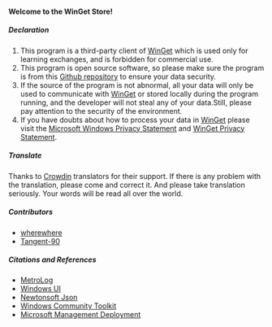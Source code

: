 #### Welcome to the WinGet Store!

##### Declaration

1. This program is a third-party client of [WinGet](https://github.com/microsoft/winget-cli) which is used only for learning exchanges, and is forbidden for commercial use.
2. This program is open source software, so please make sure the program is from this [Github repository](https://github.com/wherewhere/WinGet-Store) to ensure your data security.
3. If the source of the program is not abnormal, all your data will only be used to communicate with [WinGet](https://github.com/microsoft/winget-cli) or stored locally during the program running, and the developer will not steal any of your data.Still, please pay attention to the security of the environment.
4. If you have doubts about how to process your data in [WinGet](https://github.com/microsoft/winget-cli) please visit the [Microsoft Windows Privacy Statement](https://support.microsoft.com/help/4468236/diagnostics-feedback-and-privacy-in-windows-10-microsoft-privacy) and [WinGet Privacy Statement](https://github.com/microsoft/winget-cli/blob/master/PRIVACY.md).

##### Translate

Thanks to [Crowdin](https://crowdin.com/project/winget-store "Crowdin") translators for their support. If there is any problem with the translation, please come and correct it. And please take translation seriously. Your words will be read all over the world.

##### Contributors

- [wherewhere](https://github.com/wherewhere)
- [Tangent-90](https://github.com/Tangent-90)

##### Citations and References

- [MetroLog](https://github.com/novotnyllc/MetroLog "MetroLog")
- [Windows UI](https://github.com/microsoft/microsoft-ui-xaml "Windows UI")
- [Newtonsoft Json](https://www.newtonsoft.com/json "Newtonsoft Json")
- [Windows Community Toolkit](https://github.com/CommunityToolkit/WindowsCommunityToolkit "Windows Community Toolkit")
- [Microsoft Management Deployment](https://github.com/microsoft/winget-cli "Microsoft Management Deployment")